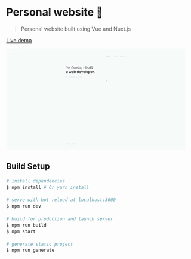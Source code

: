 # Personal website :page_facing_up:

> Personal website built using Vue and Nuxt.js

[Live demo](https://ohladik.com)

![](demo.gif)

## Build Setup

```bash
# install dependencies
$ npm install # Or yarn install

# serve with hot reload at localhost:3000
$ npm run dev

# build for production and launch server
$ npm run build
$ npm start

# generate static project
$ npm run generate
```

